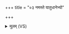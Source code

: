 +++
title = "०३ नमस्ते यातुधानेभ्यो"

+++
<details><summary>मूलम् (VS)</summary>

नम॑स्ते यातु॒धाने॑भ्यो॒ नम॑स्ते भेष॒जेभ्यः॑। नम॑स्ते मृत्यो॒ मूले॑भ्यो ब्राह्म॒णेभ्य॑ इ॒दं नमः॑ ॥
</details>